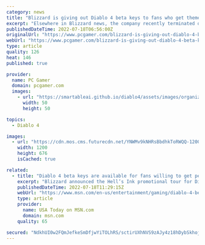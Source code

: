 ```yaml
---
category: news
title: "Blizzard is giving out Diablo 4 beta keys to fans who get themed tattoos"
excerpt: "Elsewhere in Blizzard news, the company recently terminated development on Heroes of the Storm, struggled with new characters in Overwatch 2, and found 'no evidence' of systemic m ..."
publishedDateTime: 2022-07-18T06:56:00Z
originalUrl: "https://www.pcgamer.com/blizzard-is-giving-out-diablo-4-beta-keys-to-fans-who-get-themed-tattoos/"
webUrl: "https://www.pcgamer.com/blizzard-is-giving-out-diablo-4-beta-keys-to-fans-who-get-themed-tattoos/"
type: article
quality: 126
heat: 146
published: true

provider:
  name: PC Gamer
  domain: pcgamer.com
  images:
    - url: "https://smartableai.github.io/diablo4/assets/images/organizations/pcgamer.com-50x50.jpg"
      width: 50
      height: 50

topics:
  - Diablo 4

images:
  - url: "https://cdn.mos.cms.futurecdn.net/YNWMv9kNHRsBbdhkToRWQQ-1200-80.jpg"
    width: 1200
    height: 676
    isCached: true

related:
  - title: "Diablo 4 beta keys are available for fans willing to get permanent tattoos"
    excerpt: "Blizzard announced the Hell’s Ink promotional tour for Diablo 4. Select tattoo shops throughout the UK, US, Australia, and Germany from July 16 until Sept. 10, 2022, are offering diehard fans the ..."
    publishedDateTime: 2022-07-18T11:29:15Z
    webUrl: "https://www.msn.com/en-us/entertainment/gaming/diablo-4-beta-keys-are-available-for-fans-willing-to-get-permanent-tattoos/ar-AAZHYbp"
    type: article
    provider:
      name: USA Today on MSN.com
      domain: msn.com
    quality: 65

secured: "NdkhUI0w2FQmJefkeSmDfjwYiTOLhRS/sctirUXhNVS9zAJy4z18hDybSkhoj9BMUsPlq1iSWm2bTIL21Rt9TAufAIFjCprH6cKF4hNC/q/l7gZBP5oOKDtjHXazCyYg5b2nPxC9k/C6RLcmiE0EslJRR8S7z6tlErs6ye0WlpNgU/3OJwVaT6GVpkmcYEWJ7rIstkgFBoWIc+CqxzJfcHw7gQ7vK02Djqkae/5M1Oh0hrlziW7rNiwFZ87MvJopFvs6kOsNrQDgXx7e/LLJ8EBcLz7MCN+olkYRu5WqMNNHWN7GrS1G7HV2oR8HeyKRBBlNGoqXb5jjXuill4UF7UuX8faDCR27sN8q8cnmNWY=;7v5TneF417GHjZxzxLcHfQ=="
---
```



